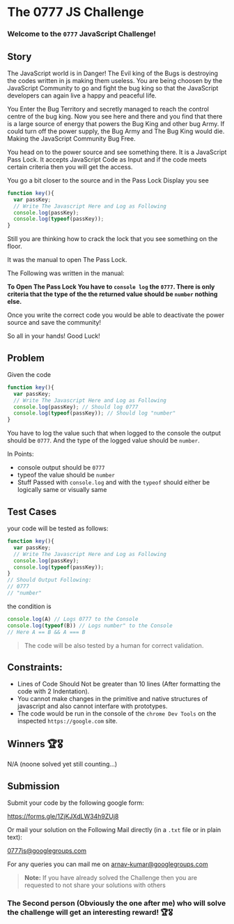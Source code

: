# The 0777 JS Challenge

### Welcome to the `0777` JavaScript Challenge!

## Story

The JavaScript world is in Danger! The Evil king of the Bugs is destroying the codes written in js making them useless. You are being choosen by the JavaScript Community to go and fight the bug king so that the JavaScript developers can again live a happy and peaceful life. 

You Enter the Bug Territory and secretly managed to reach the control centre of the bug king. Now you see here and there and you find that there is a large source of energy that powers the Bug King and other bug Army. If could turn off the power supply, the Bug Army and The Bug King would die. Making the JavaScript Community Bug Free.

You head on to the power source and see something there. It is a JavaScript Pass Lock. It accepts JavaScript Code as Input and if the code meets certain criteria then you will get the access.

You go a bit closer to the source and in the Pass Lock Display you see 
```javascript
function key(){
  var passKey;
  // Write The Javascript Here and Log as Following
  console.log(passKey);
  console.log(typeof(passKey));
}
```
Still you are thinking how to crack the lock that you see something on the floor. 

It was the manual to open The Pass Lock.

The Following was written in the manual:

**To Open The Pass Lock You have to `console log` the `0777`. There is only criteria that the type of the the returned value should be `number` nothing else.**

Once you write the correct code you would be able to deactivate the power source and save the community!

So all in your hands!
Good Luck!

## Problem

Given the code

```javascript
function key(){
  var passKey;
  // Write The Javascript Here and Log as Following
  console.log(passKey); // Should log 0777
  console.log(typeof(passKey)); // Should log "number"
}
```
You have to log the value such that when logged to the console the output should be `0777`. And the type of the logged value should be `number`.

In Points:
* console output should be `0777`
* typeof the value should be `number`
* Stuff Passed with `console.log` and with the `typeof` should either be logically same or visually same 

## Test Cases

your code will be tested as follows:
```javascript
function key(){
  var passKey;
  // Write The Javascript Here and Log as Following
  console.log(passKey);
  console.log(typeof(passKey));
}
// Should Output Following:
// 0777
// "number"
```

the condition is
```js
console.log(A) // Logs 0777 to the Console
console.log(typeof(B)) // Logs number" to the Console
// Here A == B && A === B
```

> The code will be also tested by a human for correct validation.

## Constraints:

* Lines of Code Should Not be greater than 10 lines (After formatting the code with 2 Indentation).
* You cannot make changes in the primitive and native structures of javascript and also cannot interfare with prototypes.
* The code would be run in the console of the `chrome Dev Tools` on the inspected `https://google.com` site.

## Winners 🏆🎖️

N/A (noone solved yet still counting...)


## Submission

Submit your code by the following google form:

https://forms.gle/1ZjKJXdLW34h9ZUj8

Or mail your solution on the Following Mail directly (in a `.txt` file or in plain text): 

0777js@googlegroups.com

For any queries you can mail me on arnav-kumar@googlegroups.com

> **Note:** If you have already solved the Challenge then you are requested to not share your solutions with others

### The Second person (Obviously the one after me) who will solve the challenge will get an interesting reward! 🏆🎖️
